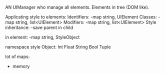 AN UIManager who manage all elements.
Elements in tree (DOM like).

Applicating style to elements:
Identifiers:
-map string, UIElement
Classes:
-map string, list\<UIElement\>
Modifiers:
-map string, list\<UIElement\>
Style inheritance:
-save parent in child

in element:
-map string, StyleObject

namespace style
Object:
Int
Float
String
Bool
Tuple


lot of maps:
 + memory

